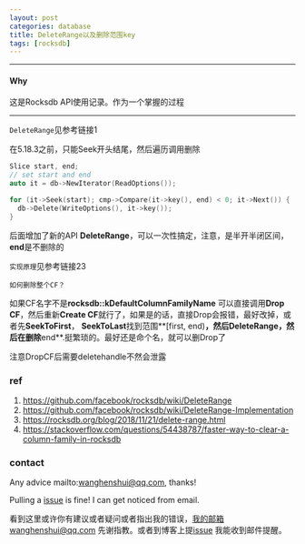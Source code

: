 ```yaml
---
layout: post
categories: database
title: DeleteRange以及删除范围key
tags: [rocksdb]
---
```


  

---

#### Why

这是Rocksdb API使用记录。作为一个掌握的过程

---

`DeleteRange`见参考链接1

在5.18.3之前，只能Seek开头结尾，然后遍历调用删除

```c++
Slice start, end;
// set start and end
auto it = db->NewIterator(ReadOptions());

for (it->Seek(start); cmp->Compare(it->key(), end) < 0; it->Next()) {
  db->Delete(WriteOptions(), it->key());
}
```

后面增加了新的API **DeleteRange**，可以一次性搞定，注意，是半开半闭区间，**end**是不删除的

`实现原理`见参考链接23





`如何删除整个CF？`

如果CF名字不是**rocksdb::kDefaultColumnFamilyName**  可以直接调用**Drop CF**，然后重新**Create CF**就行了，如果是的话，直接Drop会报错，最好改掉，或者先**SeekToFirst**，  **SeekToLast**找到范围**[first, end)**，然后DeleteRange，然后在删除**end**.挺繁琐的。最好还是命个名，就可以删Drop了



注意DropCF后需要deletehandle不然会泄露

### ref

1. https://github.com/facebook/rocksdb/wiki/DeleteRange
2. https://github.com/facebook/rocksdb/wiki/DeleteRange-Implementation
3. https://rocksdb.org/blog/2018/11/21/delete-range.html
4. https://stackoverflow.com/questions/54438787/faster-way-to-clear-a-column-family-in-rocksdb


### contact

Any advice mailto:wanghenshui@qq.com, thanks! 

Pulling a [issue](https://github.com/wanghenshui/wanghenshui.github.io/issues/new) is fine! I can get noticed from email.

看到这里或许你有建议或者疑问或者指出我的错误，我的邮箱wanghenshui@qq.com 先谢指教。或者到博客上提[issue](https://github.com/wanghenshui/wanghenshui.github.io/issues/new) 我能收到邮件提醒。